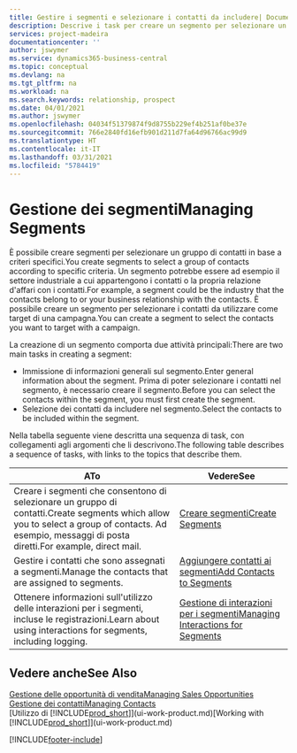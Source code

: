 ```yaml
---
title: Gestire i segmenti e selezionare i contatti da includere| Documenti Microsoft
description: Descrive i task per creare un segmento per selezionare un gruppo di contatti in base a criteri specifici, ad esempio, contatti in un settore specifico a cui si desidera rivolgersi.
services: project-madeira
documentationcenter: ''
author: jswymer
ms.service: dynamics365-business-central
ms.topic: conceptual
ms.devlang: na
ms.tgt_pltfrm: na
ms.workload: na
ms.search.keywords: relationship, prospect
ms.date: 04/01/2021
ms.author: jswymer
ms.openlocfilehash: 04034f51379874f9d8755b229ef4b251af0be37e
ms.sourcegitcommit: 766e2840fd16efb901d211d7fa64d96766ac99d9
ms.translationtype: HT
ms.contentlocale: it-IT
ms.lasthandoff: 03/31/2021
ms.locfileid: "5784419"
---
```

# <a name="managing-segments"></a><span data-ttu-id="96719-103">Gestione dei segmenti</span><span class="sxs-lookup"><span data-stu-id="96719-103">Managing Segments</span></span>
<span data-ttu-id="96719-104">È possibile creare segmenti per selezionare un gruppo di contatti in base a criteri specifici.</span><span class="sxs-lookup"><span data-stu-id="96719-104">You create segments to select a group of contacts according to specific criteria.</span></span> <span data-ttu-id="96719-105">Un segmento potrebbe essere ad esempio il settore industriale a cui appartengono i contatti o la propria relazione d'affari con i contatti.</span><span class="sxs-lookup"><span data-stu-id="96719-105">For example, a segment could be the industry that the contacts belong to or your business relationship with the contacts.</span></span> <span data-ttu-id="96719-106">È possibile creare un segmento per selezionare i contatti da utilizzare come target di una campagna.</span><span class="sxs-lookup"><span data-stu-id="96719-106">You can create a segment to select the contacts you want to target with a campaign.</span></span>

<span data-ttu-id="96719-107">La creazione di un segmento comporta due attività principali:</span><span class="sxs-lookup"><span data-stu-id="96719-107">There are two main tasks in creating a segment:</span></span>

* <span data-ttu-id="96719-108">Immissione di informazioni generali sul segmento.</span><span class="sxs-lookup"><span data-stu-id="96719-108">Enter general information about the segment.</span></span> <span data-ttu-id="96719-109">Prima di poter selezionare i contatti nel segmento, è necessario creare il segmento.</span><span class="sxs-lookup"><span data-stu-id="96719-109">Before you can select the contacts within the segment, you must first create the segment.</span></span>
* <span data-ttu-id="96719-110">Selezione dei contatti da includere nel segmento.</span><span class="sxs-lookup"><span data-stu-id="96719-110">Select the contacts to be included within the segment.</span></span>

<span data-ttu-id="96719-111">Nella tabella seguente viene descritta una sequenza di task, con collegamenti agli argomenti che li descrivono.</span><span class="sxs-lookup"><span data-stu-id="96719-111">The following table describes a sequence of tasks, with links to the topics that describe them.</span></span>

| <span data-ttu-id="96719-112">A</span><span class="sxs-lookup"><span data-stu-id="96719-112">To</span></span> | <span data-ttu-id="96719-113">Vedere</span><span class="sxs-lookup"><span data-stu-id="96719-113">See</span></span> |
| --- | --- |
| <span data-ttu-id="96719-114">Creare i segmenti che consentono di selezionare un gruppo di contatti.</span><span class="sxs-lookup"><span data-stu-id="96719-114">Create segments which allow you to select a group of contacts.</span></span> <span data-ttu-id="96719-115">Ad esempio, messaggi di posta diretti.</span><span class="sxs-lookup"><span data-stu-id="96719-115">For example, direct mail.</span></span> |[<span data-ttu-id="96719-116">Creare segmenti</span><span class="sxs-lookup"><span data-stu-id="96719-116">Create Segments</span></span>](marketing-how-create-segment.md) |
| <span data-ttu-id="96719-117">Gestire i contatti che sono assegnati a segmenti.</span><span class="sxs-lookup"><span data-stu-id="96719-117">Manage the contacts that are assigned to segments.</span></span> |[<span data-ttu-id="96719-118">Aggiungere contatti ai segmenti</span><span class="sxs-lookup"><span data-stu-id="96719-118">Add Contacts to Segments</span></span>](marketing-add-contact-segment.md) |
| <span data-ttu-id="96719-119">Ottenere informazioni sull'utilizzo delle interazioni per i segmenti, incluse le registrazioni.</span><span class="sxs-lookup"><span data-stu-id="96719-119">Learn about using interactions for segments, including logging.</span></span> |[<span data-ttu-id="96719-120">Gestione di interazioni per i segmenti</span><span class="sxs-lookup"><span data-stu-id="96719-120">Managing Interactions for Segments</span></span>](marketing-interaction-segments.md) |

## <a name="see-also"></a><span data-ttu-id="96719-121">Vedere anche</span><span class="sxs-lookup"><span data-stu-id="96719-121">See Also</span></span>
[<span data-ttu-id="96719-122">Gestione delle opportunità di vendita</span><span class="sxs-lookup"><span data-stu-id="96719-122">Managing Sales Opportunities</span></span>](marketing-manage-sales-opportunities.md)  
[<span data-ttu-id="96719-123">Gestione dei contatti</span><span class="sxs-lookup"><span data-stu-id="96719-123">Managing Contacts</span></span>](marketing-contacts.md)  
<span data-ttu-id="96719-124">[Utilizzo di [!INCLUDE[prod_short](includes/prod_short.md)]](ui-work-product.md)</span><span class="sxs-lookup"><span data-stu-id="96719-124">[Working with [!INCLUDE[prod_short](includes/prod_short.md)]](ui-work-product.md)</span></span>


[!INCLUDE[footer-include](includes/footer-banner.md)]